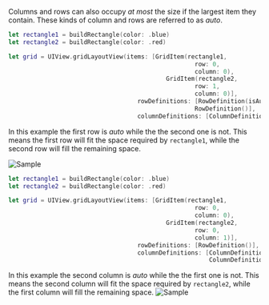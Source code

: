 Columns and rows can also occupy *at most* the size if the largest item they contain.
These kinds of column and rows are referred to as *auto*.

```swift
let rectangle1 = buildRectangle(color: .blue)
let rectangle2 = buildRectangle(color: .red)

let grid = UIView.gridLayoutView(items: [GridItem(rectangle1,
                                                    row: 0,
                                                    column: 0),
                                            GridItem(rectangle2,
                                                    row: 1,
                                                    column: 0)],
                                    rowDefinitions: [RowDefinition(isAuto: true),
                                                    RowDefinition()],
                                    columnDefinitions: [ColumnDefinition()])
```
In this example the first row is *auto* while the the second one is not. This means the first row will fit the space required by `rectangle1`, while the second row will fill the remaining space.

![Sample](https://github.com/mihaimihaila/GridLayout/blob/master/GridLayout/Output/7.png "Sample")

```swift
let rectangle1 = buildRectangle(color: .blue)
let rectangle2 = buildRectangle(color: .red)

let grid = UIView.gridLayoutView(items: [GridItem(rectangle1,
                                                    row: 0,
                                                    column: 0),
                                            GridItem(rectangle2,
                                                    row: 0,
                                                    column: 1)],
                                    rowDefinitions: [RowDefinition()],
                                    columnDefinitions: [ColumnDefinition(),
                                                        ColumnDefinition(isAuto: true)])
```
In this example the second column is *auto* while the the first one is not. This means the second column will fit the space required by `rectangle2`, while the first column will fill the remaining space.
![Sample](https://github.com/mihaimihaila/GridLayout/blob/master/GridLayout/Output/8.png "Sample")